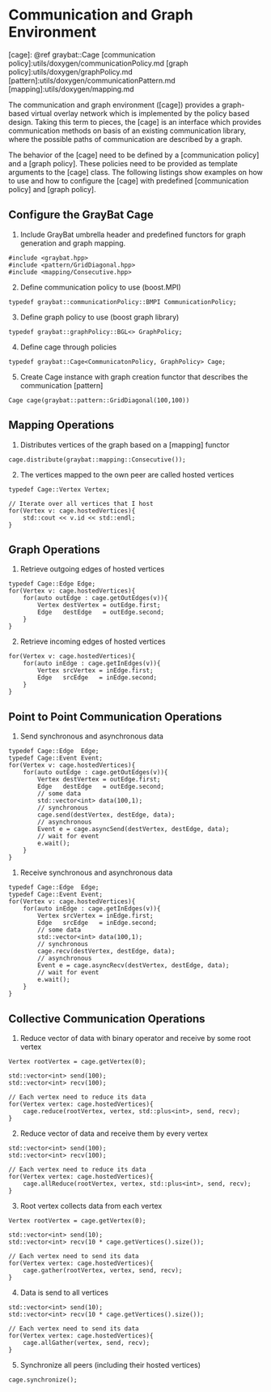 Communication and Graph Environment
===================================

[cage]: @ref graybat::Cage
[communication policy]:utils/doxygen/communicationPolicy.md
[graph policy]:utils/doxygen/graphPolicy.md
[pattern]:utils/doxygen/communicationPattern.md
[mapping]:utils/doxygen/mapping.md


The communication and graph environment ([cage]) provides a
graph-based virtual overlay network which is implemented by the policy
based design. Taking this term to pieces, the [cage] is an interface
which provides communication methods on basis of an existing
communication library, where the possible paths of communication are
described by a graph.

The behavior of the [cage] need to be defined by a
[communication policy] and a [graph policy]. These policies need to be
provided as template arguments to the [cage] class.
The following listings show examples on how to use and how to configure
the [cage] with predefined [communication policy] and [graph policy].

## Configure the GrayBat Cage ##

1. Include GrayBat umbrella header and predefined functors for
   graph generation and graph mapping.
~~~~~~~~~~~~~~~~~~~~~~~~~~~~~~~~~~~~~~~~~~~~~~~~~~~~~~~~~~~~~~~~~~~~{.cc}
#include <graybat.hpp>
#include <pattern/GridDiagonal.hpp>
#include <mapping/Consecutive.hpp>
~~~~~~~~~~~~~~~~~~~~~~~~~~~~~~~~~~~~~~~~~~~~~~~~~~~~~~~~~~~~~~~~~~~~

2. Define communication policy to use (boost.MPI)
~~~~~~~~~~~~~~~~~~~~~~~~~~~~~~~~~~~~~~~~~~~~~~~~~~~~~~~~~~~~~~~~~~~~{.cc}
typedef graybat::communicationPolicy::BMPI CommunicationPolicy;
~~~~~~~~~~~~~~~~~~~~~~~~~~~~~~~~~~~~~~~~~~~~~~~~~~~~~~~~~~~~~~~~~~~~

3. Define graph policy to use (boost graph library)
~~~~~~~~~~~~~~~~~~~~~~~~~~~~~~~~~~~~~~~~~~~~~~~~~~~~~~~~~~~~~~~~~~~~{.cc}
typedef graybat::graphPolicy::BGL<> GraphPolicy;
~~~~~~~~~~~~~~~~~~~~~~~~~~~~~~~~~~~~~~~~~~~~~~~~~~~~~~~~~~~~~~~~~~~~

4. Define cage through policies
~~~~~~~~~~~~~~~~~~~~~~~~~~~~~~~~~~~~~~~~~~~~~~~~~~~~~~~~~~~~~~~~~~~~{.cc}
typedef graybat::Cage<CommunicatonPolicy, GraphPolicy> Cage;
~~~~~~~~~~~~~~~~~~~~~~~~~~~~~~~~~~~~~~~~~~~~~~~~~~~~~~~~~~~~~~~~~~~~

5. Create Cage instance with graph creation functor that describes the
   communication [pattern]
~~~~~~~~~~~~~~~~~~~~~~~~~~~~~~~~~~~~~~~~~~~~~~~~~~~~~~~~~~~~~~~~~~~~{.cc}
Cage cage(graybat::pattern::GridDiagonal(100,100))
~~~~~~~~~~~~~~~~~~~~~~~~~~~~~~~~~~~~~~~~~~~~~~~~~~~~~~~~~~~~~~~~~~~~


## Mapping Operations ##

1. Distributes vertices of the graph based on a [mapping] functor
~~~~~~~~~~~~~~~~~~~~~~~~~~~~~~~~~~~~~~~~~~~~~~~~~~~~~~~~~~~~~~~~~~~~{.cc}
cage.distribute(graybat::mapping::Consecutive());
~~~~~~~~~~~~~~~~~~~~~~~~~~~~~~~~~~~~~~~~~~~~~~~~~~~~~~~~~~~~~~~~~~~~

2. The vertices mapped to the own peer are called hosted vertices
~~~~~~~~~~~~~~~~~~~~~~~~~~~~~~~~~~~~~~~~~~~~~~~~~~~~~~~~~~~~~~~~~~~~{.cc}
typedef Cage::Vertex Vertex;

// Iterate over all vertices that I host
for(Vertex v: cage.hostedVertices){
	std::cout << v.id << std::endl;
}
~~~~~~~~~~~~~~~~~~~~~~~~~~~~~~~~~~~~~~~~~~~~~~~~~~~~~~~~~~~~~~~~~~~~

## Graph Operations ##

1. Retrieve outgoing edges of hosted vertices
~~~~~~~~~~~~~~~~~~~~~~~~~~~~~~~~~~~~~~~~~~~~~~~~~~~~~~~~~~~~~~~~~~~~{.cc}
typedef Cage::Edge Edge;
for(Vertex v: cage.hostedVertices){
	for(auto outEdge : cage.getOutEdges(v)){
    	Vertex destVertex = outEdge.first;
		Edge   destEdge   = outEdge.second;
	}
}
~~~~~~~~~~~~~~~~~~~~~~~~~~~~~~~~~~~~~~~~~~~~~~~~~~~~~~~~~~~~~~~~~~~~

2. Retrieve incoming edges of hosted vertices
~~~~~~~~~~~~~~~~~~~~~~~~~~~~~~~~~~~~~~~~~~~~~~~~~~~~~~~~~~~~~~~~~~~~{.cc}
for(Vertex v: cage.hostedVertices){
	for(auto inEdge : cage.getInEdges(v)){
    	Vertex srcVertex = inEdge.first;
		Edge   srcEdge   = inEdge.second;
	}
}
~~~~~~~~~~~~~~~~~~~~~~~~~~~~~~~~~~~~~~~~~~~~~~~~~~~~~~~~~~~~~~~~~~~~


## Point to Point Communication Operations ##

1. Send synchronous and asynchronous data
~~~~~~~~~~~~~~~~~~~~~~~~~~~~~~~~~~~~~~~~~~~~~~~~~~~~~~~~~~~~~~~~~~~~{.cc}
typedef Cage::Edge  Edge;
typedef Cage::Event Event;
for(Vertex v: cage.hostedVertices){
	for(auto outEdge : cage.getOutEdges(v)){
    	Vertex destVertex = outEdge.first;
		Edge   destEdge   = outEdge.second;
		// some data
		std::vector<int> data(100,1);
		// synchronous
		cage.send(destVertex, destEdge, data);
		// asynchronous
		Event e = cage.asyncSend(destVertex, destEdge, data);
		// wait for event
		e.wait();
	}
}
~~~~~~~~~~~~~~~~~~~~~~~~~~~~~~~~~~~~~~~~~~~~~~~~~~~~~~~~~~~~~~~~~~~~


1. Receive synchronous and asynchronous data
~~~~~~~~~~~~~~~~~~~~~~~~~~~~~~~~~~~~~~~~~~~~~~~~~~~~~~~~~~~~~~~~~~~~{.cc}
typedef Cage::Edge  Edge;
typedef Cage::Event Event;
for(Vertex v: cage.hostedVertices){
	for(auto inEdge : cage.getInEdges(v)){
    	Vertex srcVertex = inEdge.first;
		Edge   srcEdge   = inEdge.second;
		// some data
		std::vector<int> data(100,1);
		// synchronous
		cage.recv(destVertex, destEdge, data);
		// asynchronous
		Event e = cage.asyncRecv(destVertex, destEdge, data);
		// wait for event
		e.wait();
	}
}
~~~~~~~~~~~~~~~~~~~~~~~~~~~~~~~~~~~~~~~~~~~~~~~~~~~~~~~~~~~~~~~~~~~~

## Collective Communication Operations ##

1. Reduce vector of data with binary operator and receive by some root vertex
~~~~~~~~~~~~~~~~~~~~~~~~~~~~~~~~~~~~~~~~~~~~~~~~~~~~~~~~~~~~~~~~~~~~{.cc}
Vertex rootVertex = cage.getVertex(0);

std::vector<int> send(100);
std::vector<int> recv(100);

// Each vertex need to reduce its data
for(Vertex vertex: cage.hostedVertices){
	cage.reduce(rootVertex, vertex, std::plus<int>, send, recv);
}
~~~~~~~~~~~~~~~~~~~~~~~~~~~~~~~~~~~~~~~~~~~~~~~~~~~~~~~~~~~~~~~~~~~~

2. Reduce vector of data and receive them by every vertex
~~~~~~~~~~~~~~~~~~~~~~~~~~~~~~~~~~~~~~~~~~~~~~~~~~~~~~~~~~~~~~~~~~~~{.cc}
std::vector<int> send(100);
std::vector<int> recv(100);

// Each vertex need to reduce its data
for(Vertex vertex: cage.hostedVertices){
	cage.allReduce(rootVertex, vertex, std::plus<int>, send, recv);
}
~~~~~~~~~~~~~~~~~~~~~~~~~~~~~~~~~~~~~~~~~~~~~~~~~~~~~~~~~~~~~~~~~~~~


3. Root vertex collects data from each vertex
~~~~~~~~~~~~~~~~~~~~~~~~~~~~~~~~~~~~~~~~~~~~~~~~~~~~~~~~~~~~~~~~~~~~{.cc}
Vertex rootVertex = cage.getVertex(0);

std::vector<int> send(10);
std::vector<int> recv(10 * cage.getVertices().size());

// Each vertex need to send its data
for(Vertex vertex: cage.hostedVertices){
	cage.gather(rootVertex, vertex, send, recv);
}
~~~~~~~~~~~~~~~~~~~~~~~~~~~~~~~~~~~~~~~~~~~~~~~~~~~~~~~~~~~~~~~~~~~~


4. Data is send to all vertices
~~~~~~~~~~~~~~~~~~~~~~~~~~~~~~~~~~~~~~~~~~~~~~~~~~~~~~~~~~~~~~~~~~~~{.cc}
std::vector<int> send(10);
std::vector<int> recv(10 * cage.getVertices().size());

// Each vertex need to send its data
for(Vertex vertex: cage.hostedVertices){
	cage.allGather(vertex, send, recv);
}
~~~~~~~~~~~~~~~~~~~~~~~~~~~~~~~~~~~~~~~~~~~~~~~~~~~~~~~~~~~~~~~~~~~~

5. Synchronize all peers (including their hosted vertices)
~~~~~~~~~~~~~~~~~~~~~~~~~~~~~~~~~~~~~~~~~~~~~~~~~~~~~~~~~~~~~~~~~~~~{.cc}
cage.synchronize();
~~~~~~~~~~~~~~~~~~~~~~~~~~~~~~~~~~~~~~~~~~~~~~~~~~~~~~~~~~~~~~~~~~~~

